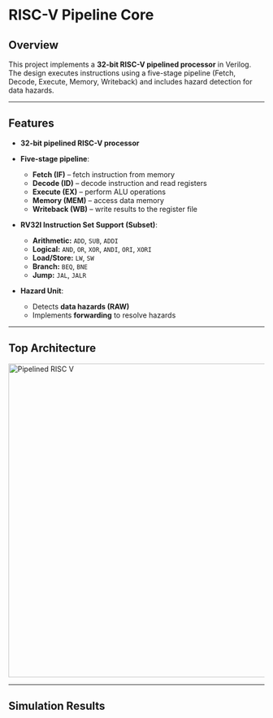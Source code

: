 # RISC-V Pipeline Core

## Overview
This project implements a **32-bit RISC-V pipelined processor** in Verilog.
The design executes instructions using a five-stage pipeline (Fetch, Decode, Execute, Memory, Writeback) and includes hazard detection for data hazards.

---

## Features

- **32-bit pipelined RISC-V processor**  

- **Five-stage pipeline**:  
  - **Fetch (IF)** – fetch instruction from memory  
  - **Decode (ID)** – decode instruction and read registers  
  - **Execute (EX)** – perform ALU operations  
  - **Memory (MEM)** – access data memory  
  - **Writeback (WB)** – write results to the register file  

- **RV32I Instruction Set Support (Subset)**:  
  - **Arithmetic:** `ADD`, `SUB`, `ADDI`  
  - **Logical:** `AND`, `OR`, `XOR`, `ANDI`, `ORI`, `XORI`  
  - **Load/Store:** `LW`, `SW`  
  - **Branch:** `BEQ`, `BNE` 
  - **Jump:** `JAL`, `JALR` 

- **Hazard Unit**:  
  - Detects **data hazards (RAW)**  
  - Implements **forwarding** to resolve hazards  

---

## Top Architecture
<img width="952" height="618" alt="Pipelined RISC V" src="https://github.com/user-attachments/assets/ba1e9cbf-6e15-4983-8e7f-03ca7d3807dc" />

---

## Simulation Results


  
